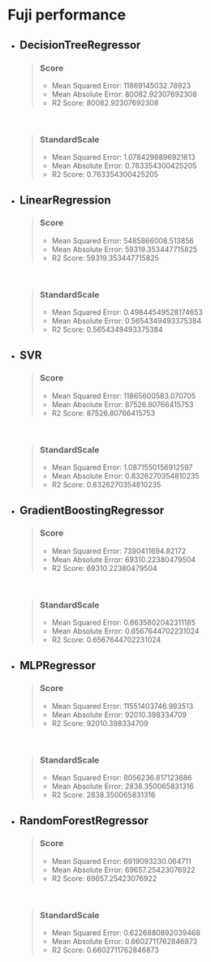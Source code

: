 # Fuji performance
* ## DecisionTreeRegressor

    >### Score
    >* Mean Squared Error: 11869145032.76923
    >* Mean Absolute Error: 80082.92307692308
    >* R2 Score: 80082.92307692308

    <br>

    >### StandardScale
    >* Mean Squared Error:  1.0784298896921813
    >* Mean Absolute Error: 0.763354300425205
    >* R2 Score: 0.763354300425205

* ## LinearRegression
    >### Score
    >* Mean Squared Error: 5485866008.513856
    >* Mean Absolute Error: 59319.353447715825
    >* R2 Score: 59319.353447715825

    <br>

    >### StandardScale
    >* Mean Squared Error: 0.49844549528174653
    >* Mean Absolute Error: 0.5654349493375384
    >* R2 Score: 0.5654349493375384

* ## SVR
    >### Score
    >* Mean Squared Error: 11865600583.070705
    >* Mean Absolute Error: 87526.80766415753
    >* R2 Score: 87526.80766415753
        
    <br>

    >### StandardScale
    >* Mean Squared Error: 1.0871550156912597
    >* Mean Absolute Error: 0.8326270354810235
    >* R2 Score: 0.8326270354810235

* ## GradientBoostingRegressor
    >### Score
    >* Mean Squared Error: 7390411694.82172
    >* Mean Absolute Error: 69310.22380479504
    >* R2 Score: 69310.22380479504

    <br>

    >### StandardScale
    >* Mean Squared Error: 0.6635802042311185
    >* Mean Absolute Error: 0.6567644702231024
    >* R2 Score: 0.6567644702231024

* ## MLPRegressor
    >### Score
    >* Mean Squared Error: 11551403746.993513
    >* Mean Absolute Error: 92010.398334709
    >* R2 Score: 92010.398334709

    <br>

    >### StandardScale
    >* Mean Squared Error: 8056236.817123686
    >* Mean Absolute Error: 2838.350065831316
    >* R2 Score: 2838.350065831316

* ## RandomForestRegressor
    >### Score
    >* Mean Squared Error: 6919093230.064711
    >* Mean Absolute Error: 69657.25423076922
    >* R2 Score: 69657.25423076922

    <br>

    >### StandardScale
    >* Mean Squared Error: 0.6226880892039468
    >* Mean Absolute Error: 0.6602711762846873
    >* R2 Score: 0.6602711762846873